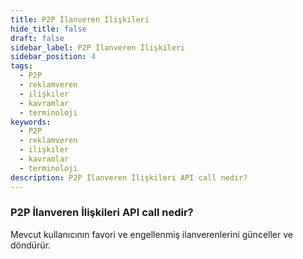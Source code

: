 ```yaml
---
title: P2P İlanveren İlişkileri
hide_title: false
draft: false
sidebar_label: P2P İlanveren İlişkileri
sidebar_position: 4
tags:
  - P2P
  - reklamveren
  - ilişkiler
  - kavramlar
  - terminoloji
keywords:
  - P2P
  - reklamveren
  - ilişkiler
  - kavramlar
  - terminoloji
description: P2P İlanveren İlişkileri API call nedir?
---
```


### P2P İlanveren İlişkileri API call nedir?

Mevcut kullanıcının favori ve engellenmiş ilanverenlerini günceller ve döndürür.
